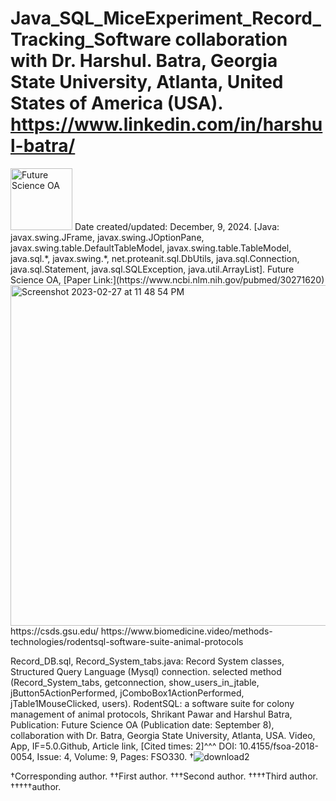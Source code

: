 # Java_SQL_MiceExperiment_Record_Tracking_Software collaboration with Dr. Harshul. Batra, Georgia State University, Atlanta, United States of America (USA).  https://www.linkedin.com/in/harshul-batra/
<img width="99" alt="Future Science OA" src="https://github.com/spawar2/Java_SQL_MiceExperiment_Record_Tracking_Software/assets/25118302/249347b4-0f2b-44d5-9cca-44b9c5ab3c16">
Date created/updated: December, 9, 2024.
[Java: javax.swing.JFrame, javax.swing.JOptionPane, javax.swing.table.DefaultTableModel, javax.swing.table.TableModel, java.sql.*, javax.swing.*, net.proteanit.sql.DbUtils, java.sql.Connection, java.sql.Statement, java.sql.SQLException, java.util.ArrayList].
Future Science OA, [Paper Link:](https://www.ncbi.nlm.nih.gov/pubmed/30271620)
<img width="545" alt="Screenshot 2023-02-27 at 11 48 54 PM" src="https://user-images.githubusercontent.com/25118302/221758416-1c7ecf00-091f-4a90-a93b-7c5de61b19d3.png">
https://csds.gsu.edu/
https://www.biomedicine.video/methods-technologies/rodentsql-software-suite-animal-protocols

Record_DB.sql, Record_System_tabs.java: Record System classes, Structured Query Language (Mysql) connection.
selected method (Record_System_tabs, getconnection, show_users_in_jtable, jButton5ActionPerformed, jComboBox1ActionPerformed, jTable1MouseClicked, users).
RodentSQL: a software suite for colony management of animal protocols, Shrikant Pawar and Harshul Batra, Publication: Future Science OA (Publication date: September 8), collaboration with Dr. Batra, Georgia State University, Atlanta, USA. Video, App, IF=5.0.Github, Article link, [Cited times: 2]^^^ DOI: 10.4155/fsoa-2018-0054, Issue: 4, Volume: 9, Pages: FSO330.
†![download2](https://github.com/user-attachments/assets/29899f2e-261a-49bc-afbd-cc9c3e2a0880)

†Corresponding author. ††First author. †††Second author. ††††Third author. †††††author.
